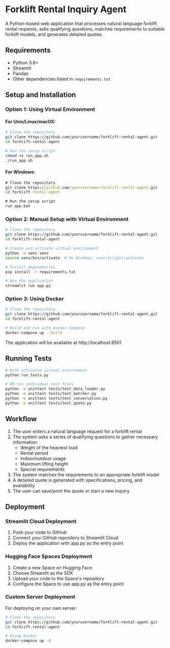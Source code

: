 # Forklift Rental Inquiry Agent

A Python-based web application that processes natural language forklift rental requests, asks qualifying questions, matches requirements to suitable forklift models, and generates detailed quotes.


## Requirements

- Python 3.8+
- Streamlit
- Pandas
- Other dependencies listed in `requirements.txt`

## Setup and Installation

### Option 1: Using Virtual Environment

#### For Unix/Linux/macOS:

```bash
# Clone the repository
git clone https://github.com/yourusername/forklift-rental-agent.git
cd forklift-rental-agent

# Run the setup script
chmod +x run_app.sh
./run_app.sh
```

#### For Windows:

```cmd
# Clone the repository
git clone https://github.com/yourusername/forklift-rental-agent.git
cd forklift-rental-agent

# Run the setup script
run_app.bat
```

### Option 2: Manual Setup with Virtual Environment

```bash
# Clone the repository
git clone https://github.com/yourusername/forklift-rental-agent.git
cd forklift-rental-agent

# Create and activate virtual environment
python -m venv venv
source venv/bin/activate  # On Windows: venv\Scripts\activate

# Install dependencies
pip install -r requirements.txt

# Run the application
streamlit run app.py
```

### Option 3: Using Docker

```bash
# Clone the repository
git clone https://github.com/yourusername/forklift-rental-agent.git
cd forklift-rental-agent

# Build and run with Docker Compose
docker-compose up --build
```

The application will be available at http://localhost:8501

## Running Tests

```bash
# With activated virtual environment
python run_tests.py

# OR run individual test files
python -m unittest tests/test_data_loader.py
python -m unittest tests/test_matcher.py
python -m unittest tests/test_conversation.py
python -m unittest tests/test_quote.py
```

## Workflow

1. The user enters a natural language request for a forklift rental
2. The system asks a series of qualifying questions to gather necessary information:
   - Weight of the heaviest load
   - Rental period
   - Indoor/outdoor usage
   - Maximum lifting height
   - Special requirements
3. The system matches the requirements to an appropriate forklift model
4. A detailed quote is generated with specifications, pricing, and availability
5. The user can save/print the quote or start a new inquiry

## Deployment

### Streamlit Cloud Deployment

1. Push your code to GitHub
2. Connect your GitHub repository to Streamlit Cloud
3. Deploy the application with app.py as the entry point

### Hugging Face Spaces Deployment

1. Create a new Space on Hugging Face
2. Choose Streamlit as the SDK
3. Upload your code to the Space's repository
4. Configure the Space to use app.py as the entry point

### Custom Server Deployment

For deploying on your own server:

```bash
# Clone the repository
git clone https://github.com/yourusername/forklift-rental-agent.git
cd forklift-rental-agent

# Using Docker
docker-compose up -d
```
